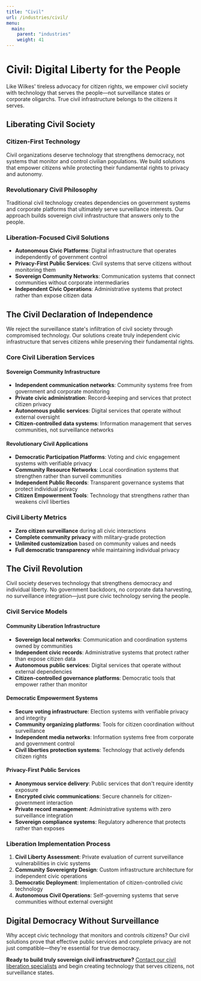 ```yaml
---
title: "Civil"
url: /industries/civil/
menu:
  main:
    parent: "industries"
    weight: 41
---
```


# Civil: Digital Liberty for the People

Like Wilkes' tireless advocacy for citizen rights, we empower civil society with technology that serves the people—not surveillance states or corporate oligarchs. True civil infrastructure belongs to the citizens it serves.

## Liberating Civil Society

### Citizen-First Technology
Civil organizations deserve technology that strengthens democracy, not systems that monitor and control civilian populations. We build solutions that empower citizens while protecting their fundamental rights to privacy and autonomy.

### Revolutionary Civil Philosophy
Traditional civil technology creates dependencies on government systems and corporate platforms that ultimately serve surveillance interests. Our approach builds sovereign civil infrastructure that answers only to the people.

### Liberation-Focused Civil Solutions
- **Autonomous Civic Platforms**: Digital infrastructure that operates independently of government control
- **Privacy-First Public Services**: Civil systems that serve citizens without monitoring them
- **Sovereign Community Networks**: Communication systems that connect communities without corporate intermediaries
- **Independent Civic Operations**: Administrative systems that protect rather than expose citizen data

## The Civil Declaration of Independence

We reject the surveillance state's infiltration of civil society through compromised technology. Our solutions create truly independent civic infrastructure that serves citizens while preserving their fundamental rights.

### Core Civil Liberation Services

#### Sovereign Community Infrastructure
- **Independent communication networks**: Community systems free from government and corporate monitoring
- **Private civic administration**: Record-keeping and services that protect citizen privacy
- **Autonomous public services**: Digital services that operate without external oversight
- **Citizen-controlled data systems**: Information management that serves communities, not surveillance networks

#### Revolutionary Civil Applications
- **Democratic Participation Platforms**: Voting and civic engagement systems with verifiable privacy
- **Community Resource Networks**: Local coordination systems that strengthen rather than surveil communities
- **Independent Public Records**: Transparent governance systems that protect individual privacy
- **Citizen Empowerment Tools**: Technology that strengthens rather than weakens civil liberties

### Civil Liberty Metrics
- **Zero citizen surveillance** during all civic interactions
- **Complete community privacy** with military-grade protection
- **Unlimited customization** based on community values and needs
- **Full democratic transparency** while maintaining individual privacy

## The Civil Revolution

Civil society deserves technology that strengthens democracy and individual liberty. No government backdoors, no corporate data harvesting, no surveillance integration—just pure civic technology serving the people.

### Civil Service Models

#### Community Liberation Infrastructure
- **Sovereign local networks**: Communication and coordination systems owned by communities
- **Independent civic records**: Administrative systems that protect rather than expose citizen data
- **Autonomous public services**: Digital services that operate without external dependencies
- **Citizen-controlled governance platforms**: Democratic tools that empower rather than monitor

#### Democratic Empowerment Systems
- **Secure voting infrastructure**: Election systems with verifiable privacy and integrity
- **Community organizing platforms**: Tools for citizen coordination without surveillance
- **Independent media networks**: Information systems free from corporate and government control
- **Civil liberties protection systems**: Technology that actively defends citizen rights

#### Privacy-First Public Services
- **Anonymous service delivery**: Public services that don't require identity exposure
- **Encrypted civic communications**: Secure channels for citizen-government interaction
- **Private record management**: Administrative systems with zero surveillance integration
- **Sovereign compliance systems**: Regulatory adherence that protects rather than exposes

### Liberation Implementation Process
1. **Civil Liberty Assessment**: Private evaluation of current surveillance vulnerabilities in civic systems
2. **Community Sovereignty Design**: Custom infrastructure architecture for independent civic operations
3. **Democratic Deployment**: Implementation of citizen-controlled civic technology
4. **Autonomous Civil Operations**: Self-governing systems that serve communities without external oversight

## Digital Democracy Without Surveillance

Why accept civic technology that monitors and controls citizens? Our civil solutions prove that effective public services and complete privacy are not just compatible—they're essential for true democracy.

**Ready to build truly sovereign civil infrastructure?** [Contact our civil liberation specialists](/) and begin creating technology that serves citizens, not surveillance states.
